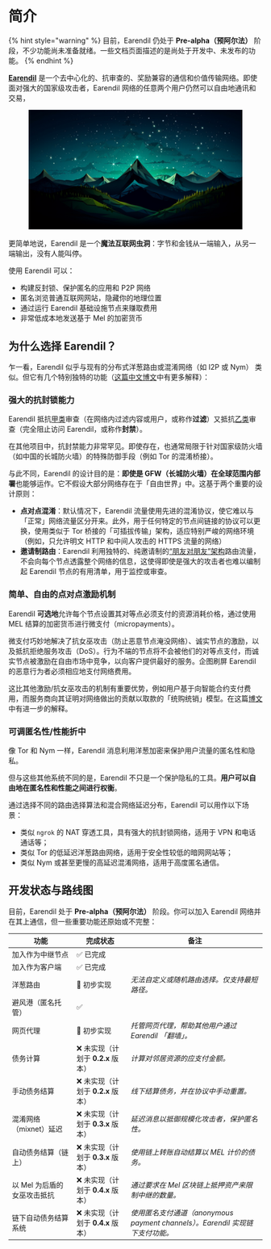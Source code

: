 # 简介

{% hint style="warning" %}
目前，Earendil 仍处于 **Pre-alpha（预阿尔法）** 阶段，不少功能尚未准备就绪。一些文档页面描述的是尚处于开发中、未发布的功能。
{% endhint %}

[**Earendil**](https://earendil.network) 是一个去中心化的、抗审查的、奖励兼容的通信和价值传输网络。即使面对强大的国家级攻击者，Earendil 网络的任意两个用户仍然可以自由地通讯和交易，

<figure><img src="../en/.gitbook/assets/image.png" alt=""><figcaption></figcaption></figure>

更简单地说，Earendil 是一个**魔法互联网虫洞**：字节和金钱从一端输入，从另一端输出，没有人能叫停。

使用 Earendil 可以：

- 构建反封锁、保护匿名的应用和 P2P 网络
- 匿名浏览普通互联网网站，隐藏你的地理位置
- 通过运行 Earendil 基础设施节点来赚取费用
- 非常低成本地发送基于 Mel 的加密货币

## 为什么选择 Earendil？

乍一看，Earendil 似乎与现有的分布式洋葱路由或混淆网络（如 I2P 或 Nym） 类似。但它有几个特别独特的功能（[这篇中文博文](https://nullchinchilla.me/2023/11/qian-tan-earendil/)中有更多解释）：

### 强大的抗封锁能力

Earendil 抵抗[甲类](https://nullchinchilla.me/2023/05/two-kinds-of-censorship-resistance/)审查（在网络内过滤内容或用户，或称作**过滤**）又抵抗[乙类](https://nullchinchilla.me/2023/05/two-kinds-of-censorship-resistance/)审查（完全阻止访问 Earendil，或称作**封禁**）。

在其他项目中，抗封禁能力非常罕见。即使存在，也通常局限于针对国家级防火墙（如中国的长城防火墙）的特殊防御手段（例如 Tor 的混淆桥接）。

与此不同，Earendil 的设计目的是：**即使是 GFW（长城防火墙）在全球范围内部署**也能够运作。它不假设大部分网络存在于「自由世界」中。这基于两个重要的设计原则：

- **点对点混淆**：默认情况下，Earendil 流量使用先进的混淆协议，使它难以与「正常」网络流量区分开来。此外，用于任何特定的节点间链接的协议可以更换，使用类似于 Tor 桥接的「可插拔传输」架构，适应特别严峻的网络环境（例如，只允许明文 HTTP 和中间人攻击的 HTTPS 流量的网络）
- **邀请制路由**：Earendil 利用独特的、纯邀请制的[“朋友对朋友”架构](wiki/architecture.md)路由流量，不会向每个节点透露整个网络的信息，这使得即使是强大的攻击者也难以编制起 Earendil 节点的有用清单，用于监控或审查。

### 简单、自由的点对点激励机制

Earendil **可选地**允许每个节点设置其对等点必须支付的资源消耗价格，通过使用 MEL 结算的加密货币进行微支付（micropayments）。

微支付巧妙地解决了抗女巫攻击（防止恶意节点淹没网络）、诚实节点的激励，以及抵抗拒绝服务攻击（DoS）。行为不端的节点将不会被他们的对等点支付，而诚实节点被激励在自由市场中竞争，以向客户提供最好的服务。企图刷屏 Earendil 的恶意行为者必须相应地支付网络费用。

这比其他激励/抗女巫攻击的机制有重要优势，例如用户基于向智能合约支付费用，而服务商向其证明对网络做出的贡献以取款的「统购统销」模型。在这篇[博文](https://nullchinchilla.me/2023/07/earendil-incentives/)中有进一步的解释。

### 可调匿名性/性能折中

像 Tor 和 Nym 一样，Earendil 消息利用洋葱加密来保护用户流量的匿名性和隐私。

但与这些其他系统不同的是，Earendil 不只是一个保护隐私的工具。**用户可以自由地在匿名性和性能之间进行权衡**。

通过选择不同的路由选择算法和混合网络延迟分布，Earendil 可以用作以下场景：

- 类似 `ngrok` 的 NAT 穿透工具，具有强大的抗封锁网络，适用于 VPN 和电话通话等；
- 类似 Tor 的低延迟洋葱路由网络，适用于安全性较低的暗网网站等；
- 类似 Nym 或甚至更慢的高延迟混淆网络，适用于高度匿名通信。

## 开发状态与路线图

目前，Earendil 处于 **Pre-alpha（预阿尔法）** 阶段。你可以加入 Earendil 网络并在其上通信，但一些重要功能还原始或不完整：

| 功能                        | 完成状态                           | 备注                                                                          |
| --------------------------- | ---------------------------------- | ----------------------------------------------------------------------------- |
| 加入作为中继节点            | :white_check_mark: 已完成          |                                                                               |
| 加入作为客户端              | :white_check_mark: 已完成          |                                                                               |
| 洋葱路由                    | 🚧 初步实现                        | _无法自定义或随机路由选择。仅支持最短路径。_                                  |
| 避风港（匿名托管）          | :white_check_mark:                 |                                                                               |
| 网页代理                    | 🚧 初步实现                        | _托管网页代理，帮助其他用户通过 Earendil 「翻墙」。_                          |
| 债务计算                    | ❌ 未实现（计划于 **0.2.x** 版本） | _计算对邻居资源的应支付金额。_                                                |
| 手动债务结算                | ❌ 未实现（计划于 **0.2.x** 版本） | _线下结算债务，并在协议中手动重置。_                                          |
| 混淆网络（mixnet）延迟      | ❌ 未实现（计划于 **0.3.x** 版本） | _延迟消息以抵御规模化攻击者，保护匿名性。_                                    |
| 自动债务结算（链上）        | ❌ 未实现（计划于 **0.3.x** 版本） | _使用链上转账自动结算以 MEL 计价的债务。_                                     |
| 以 Mel 为后盾的女巫攻击抵抗 | ❌ 未实现（计划于 **0.4.x** 版本） | _通过要求在 Mel 区块链上抵押资产来限制中继的数量。_                           |
| 链下自动债务结算系统        | ❌ 未实现（计划于 **0.4.x** 版本） | _使用匿名支付通道（anonymous payment channels）。Earendil 实现链下支付功能。_ |

